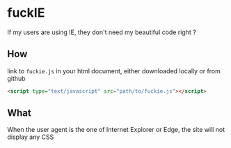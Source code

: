 # fuckIE
If my users are using IE, they don't need my beautiful code right ? 

## How

link to `fuckie.js` in your html document, either downloaded locally or from github

```html
<script type="text/javascript" src="path/to/fuckie.js"></script>
```

## What

When the user agent is the one of Internet Explorer or Edge, the site will not display any CSS
